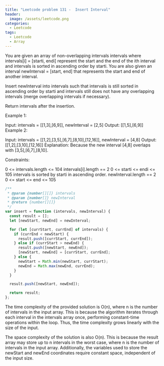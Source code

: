 ```yaml
---
title: "Leetcode problem 131 -  Insert Interval"
header:
  image: /assets/leetcode.png
categories:
  - Leetcode
tags:
  - Leetcode
  - Array
---
```


You are given an array of non-overlapping intervals intervals where intervals[i] = [starti, endi] represent the start and the end of the ith interval and intervals is sorted in ascending order by starti. You are also given an interval newInterval = [start, end] that represents the start and end of another interval.

Insert newInterval into intervals such that intervals is still sorted in ascending order by starti and intervals still does not have any overlapping intervals (merge overlapping intervals if necessary).

Return intervals after the insertion.

Example 1:

Input: intervals = [[1,3],[6,9]], newInterval = [2,5]
Output: [[1,5],[6,9]]
Example 2:

Input: intervals = [[1,2],[3,5],[6,7],[8,10],[12,16]], newInterval = [4,8]
Output: [[1,2],[3,10],[12,16]]
Explanation: Because the new interval [4,8] overlaps with [3,5],[6,7],[8,10].

Constraints:

0 <= intervals.length <= 104
intervals[i].length == 2
0 <= starti <= endi <= 105
intervals is sorted by starti in ascending order.
newInterval.length == 2
0 <= start <= end <= 105

```js
/**
 * @param {number[][]} intervals
 * @param {number[]} newInterval
 * @return {number[][]}
 */
var insert = function (intervals, newInterval) {
  const result = [];
  let [newStart, newEnd] = newInterval;

  for (let [currStart, currEnd] of intervals) {
    if (currEnd < newStart) {
      result.push([currStart, currEnd]);
    } else if (currStart > newEnd) {
      result.push([newStart, newEnd]);
      [newStart, newEnd] = [currStart, currEnd];
    } else {
      newStart = Math.min(newStart, currStart);
      newEnd = Math.max(newEnd, currEnd);
    }
  }

  result.push([newStart, newEnd]);

  return result;
};
```

The time complexity of the provided solution is O(n), where n is the number of intervals in the input array. This is because the algorithm iterates through each interval in the intervals array once, performing constant-time operations within the loop. Thus, the time complexity grows linearly with the size of the input.

The space complexity of the solution is also O(n). This is because the result array may store up to n intervals in the worst case, where n is the number of intervals in the input array. Additionally, the variables used to store the newStart and newEnd coordinates require constant space, independent of the input size.
